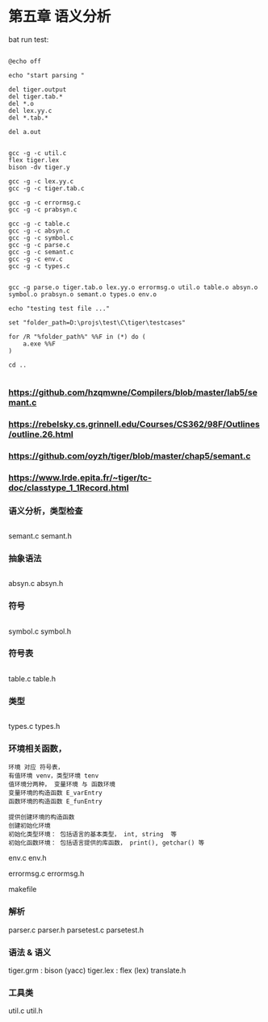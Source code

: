 # 第五章 语义分析




bat run test:
```

@echo off

echo "start parsing "

del tiger.output
del tiger.tab.*
del *.o
del lex.yy.c
del *.tab.*

del a.out 


gcc -g -c util.c
flex tiger.lex
bison -dv tiger.y
 
gcc -g -c lex.yy.c
gcc -g -c tiger.tab.c

gcc -g -c errormsg.c
gcc -g -c prabsyn.c

gcc -g -c table.c
gcc -g -c absyn.c
gcc -g -c symbol.c
gcc -g -c parse.c
gcc -g -c semant.c
gcc -g -c env.c
gcc -g -c types.c
 
 
gcc -g parse.o tiger.tab.o lex.yy.o errormsg.o util.o table.o absyn.o symbol.o prabsyn.o semant.o types.o env.o

echo "testing test file ..."

set "folder_path=D:\projs\test\C\tiger\testcases"

for /R "%folder_path%" %%F in (*) do (
    a.exe %%F
)

cd ..


```





### https://github.com/hzqmwne/Compilers/blob/master/lab5/semant.c
### https://rebelsky.cs.grinnell.edu/Courses/CS362/98F/Outlines/outline.26.html
### https://github.com/oyzh/tiger/blob/master/chap5/semant.c
### https://www.lrde.epita.fr/~tiger/tc-doc/classtype_1_1Record.html

### 语义分析，类型检查
```

```
semant.c
semant.h

### 抽象语法
```

```
absyn.c
absyn.h


### 符号
```

```
symbol.c
symbol.h


### 符号表
```

```
table.c
table.h


### 类型
```

```
types.c
types.h



### 环境相关函数，


```
环境 对应 符号表，
有值环境 venv，类型环境 tenv
值环境分两种， 变量环境 与 函数环境
变量环境的构造函数 E_varEntry 
函数环境的构造函数 E_funEntry

提供创建环境的构造函数
创建初始化环境
初始化类型环境： 包括语言的基本类型， int, string  等
初始化函数环境： 包括语言提供的库函数， print(), getchar() 等

```
env.c
env.h

errormsg.c
errormsg.h


makefile

### 解析
parser.c
parser.h
parsetest.c
parsetest.h


### 语法 & 语义
tiger.grm   :  bison (yacc)
tiger.lex   :  flex  (lex)
translate.h


### 工具类
util.c
util.h

